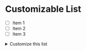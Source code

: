 # Customizable List

- [ ] Item 1
- [ ] Item 2
- [ ] Item 3

<details>
    <summary>Customize this list</summary>

- Change item names as needed.
- Add or remove items.
- Use `- [x]` for checked items.
- Nest items for sublists:
    - [ ] Subitem 1
    - [ ] Subitem 2

</details>